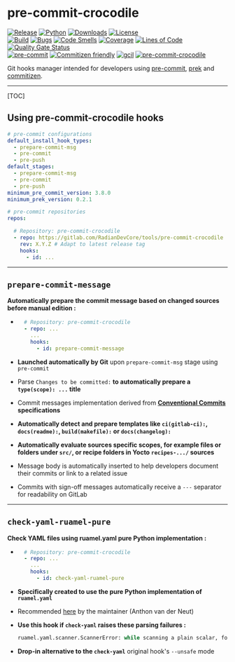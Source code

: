 # pre-commit-crocodile

<!-- markdownlint-disable no-inline-html -->

[![Release](https://img.shields.io/pypi/v/pre-commit-crocodile?color=blue)](https://pypi.org/project/pre-commit-crocodile)
[![Python](https://img.shields.io/pypi/pyversions/pre-commit-crocodile?color=blue)](https://pypi.org/project/pre-commit-crocodile)
[![Downloads](https://img.shields.io/pypi/dm/pre-commit-crocodile?color=blue)](https://pypi.org/project/pre-commit-crocodile)
[![License](https://img.shields.io/gitlab/license/RadianDevCore/tools/pre-commit-crocodile?color=blue)](https://gitlab.com/RadianDevCore/tools/pre-commit-crocodile/-/blob/main/LICENSE)
<br />
[![Build](https://gitlab.com/RadianDevCore/tools/pre-commit-crocodile/badges/main/pipeline.svg)](https://gitlab.com/RadianDevCore/tools/pre-commit-crocodile/-/commits/main/)
[![Bugs](https://sonarcloud.io/api/project_badges/measure?project=RadianDevCore_pre-commit-crocodile&metric=bugs)](https://sonarcloud.io/dashboard?id=RadianDevCore_pre-commit-crocodile)
[![Code Smells](https://sonarcloud.io/api/project_badges/measure?project=RadianDevCore_pre-commit-crocodile&metric=code_smells)](https://sonarcloud.io/dashboard?id=RadianDevCore_pre-commit-crocodile)
[![Coverage](https://sonarcloud.io/api/project_badges/measure?project=RadianDevCore_pre-commit-crocodile&metric=coverage)](https://sonarcloud.io/dashboard?id=RadianDevCore_pre-commit-crocodile)
[![Lines of Code](https://sonarcloud.io/api/project_badges/measure?project=RadianDevCore_pre-commit-crocodile&metric=ncloc)](https://sonarcloud.io/dashboard?id=RadianDevCore_pre-commit-crocodile)
[![Quality Gate Status](https://sonarcloud.io/api/project_badges/measure?project=RadianDevCore_pre-commit-crocodile&metric=alert_status)](https://sonarcloud.io/dashboard?id=RadianDevCore_pre-commit-crocodile)
<br />
[![pre-commit](https://img.shields.io/badge/pre--commit-enabled-brightgreen?logo=pre-commit)](https://github.com/pre-commit/pre-commit)
[![Commitizen friendly](https://img.shields.io/badge/commitizen-friendly-brightgreen.svg)](https://commitizen-tools.github.io/commitizen/)
[![gcil](https://img.shields.io/badge/gcil-enabled-brightgreen?logo=gitlab)](https://radiandevcore.gitlab.io/tools/gcil)
[![pre-commit-crocodile](https://img.shields.io/badge/pre--commit--crocodile-enabled-brightgreen?logo=gitlab)](https://radiandevcore.gitlab.io/tools/pre-commit-crocodile)

Git hooks manager intended for developers using [pre-commit](https://pre-commit.com/), [prek](https://github.com/j178/prek) and [commitizen](https://commitizen-tools.github.io/commitizen/).

---

[TOC]

## Using pre-commit-crocodile hooks

```yaml title="Sources / .pre-commit-config.yaml"
# pre-commit configurations
default_install_hook_types:
  - prepare-commit-msg
  - pre-commit
  - pre-push
default_stages:
  - prepare-commit-msg
  - pre-commit
  - pre-push
minimum_pre_commit_version: 3.8.0
minimum_prek_version: 0.2.1

# pre-commit repositories
repos:

  # Repository: pre-commit-crocodile
  - repo: https://gitlab.com/RadianDevCore/tools/pre-commit-crocodile
    rev: X.Y.Z # Adapt to latest release tag
    hooks:
      - id: ...
```

---

<span class="page-break"></span>

## `prepare-commit-message`

**Automatically prepare the commit message based on changed sources before manual edition :**

- <!-- -->
  ```yaml title="Sources / .pre-commit-config.yaml"
    # Repository: pre-commit-crocodile
    - repo: ...
      ...
      hooks:
        - id: prepare-commit-message
  ```

- **Launched automatically by Git** upon `prepare-commit-msg` stage using `pre-commit`
- Parse `Changes to be committed:` **to automatically prepare a `type(scope): ...` title**
- Commit messages implementation derived from **[Conventional Commits](https://www.conventionalcommits.org/en/v1.0.0/) specifications**
- **Automatically detect and prepare templates like `ci(gitlab-ci):`, `docs(readme):`, `build(makefile):` or `docs(changelog):`**
- **Automatically evaluate sources specific scopes, for example files or folders under `src/`, or recipe folders in Yocto `recipes-.../` sources**
- Message body is automatically inserted to help developers document their commits or link to a related issue
- Commits with sign-off messages automatically receive a `---` separator for readability on GitLab

---

## `check-yaml-ruamel-pure`

**Check YAML files using ruamel.yaml pure Python implementation :**

- <!-- -->
  ```yaml title="Sources / .pre-commit-config.yaml"
    # Repository: pre-commit-crocodile
    - repo: ...
      ...
      hooks:
        - id: check-yaml-ruamel-pure
  ```

- **Specifically created to use the pure Python implementation of `ruamel.yaml`**
- Recommended [here](https://stackoverflow.com/a/62160118) by the maintainer (Anthon van der Neut)
- **Use this hook if `check-yaml` raises these parsing failures :**
  ```python
  ruamel.yaml.scanner.ScannerError: while scanning a plain scalar, found unexpected ':'
  ```
- **Drop-in alternative to the `check-yaml`** original hook's `--unsafe` mode
